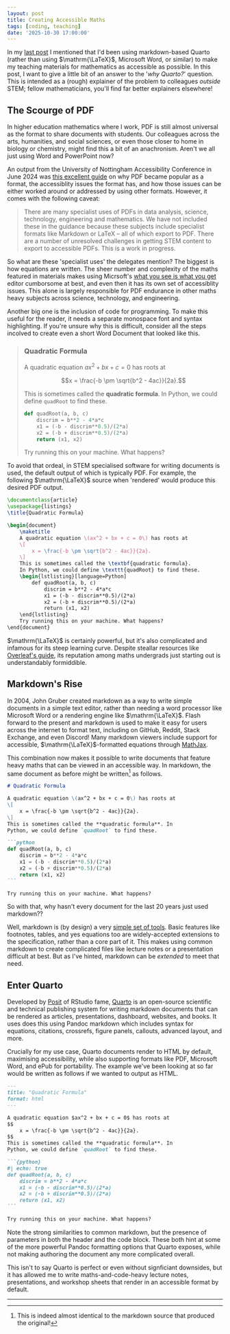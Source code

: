 ```yaml
---
layout: post
title: Creating Accessible Maths
tags: [coding, teaching]
date: '2025-10-30 17:00:00'
---
```


In my [last post](https://fogg.uk/2025/08/19/quarto-assignments.html) I mentioned that I'd been using markdown-based Quarto (rather than using $\mathrm{\LaTeX}$, Microsoft Word, or similar) to make my teaching materials for mathematics as accessible as possible. In this post, I want to give a little bit of an answer to the '_why Quarto?_' question. This is intended as a (rough) explainer of the problem to colleagues _outside_ STEM; fellow mathematicians, you'll find far better explainers elsewhere!

## The Scourge of PDF  

In higher education mathematics where I work, PDF is still almost universal as the format to share documents with students. Our colleagues across the arts, humanities, and social sciences, or even those closer to home in biology or chemistry, might find this a bit of an anachronism. Aren't we all just using Word and PowerPoint now? 

An output from the University of Nottingham Accessibility Conference in June 2024 was [this excellent guide](https://www.learningapps.co.uk/moodle/xertetoolkits/play.php?template_id=3052#page1) on why PDF became popular as a format, the accessiblity issues the format has, and how those issues can be either worked around or addressed by using other formats. However, it comes with the following caveat:

> There are many specialist uses of PDFs in data analysis, science, technology, engineering and mathematics. We have not included these in the guidance because these subjects include specialist formats like Markdown or LaTeX – all of which export to PDF. There are a number of unresolved challenges in getting STEM content to export to accessible PDFs. This is a work in progress.

So what are these 'specialist uses' the delegates mention? The biggest is how equations are written. The sheer number and complexity of the maths featured in materials makes using Micrsoft's [what you see is what you get](https://en.wikipedia.org/wiki/WYSIWYG) editor cumborsome at best, and even then it has its own set of accessiblity issues. This alone is largely responsible for PDF endurance in other maths heavy subjects across science, technology, and engineering.

Another big one is the inclusion of code for programming. To make this useful for the reader, it needs a separate monospace font and syntax highlighting. If you're unsure why this is difficult, consider all the steps incolved to create even a short Word Document that looked like this.

> ### Quadratic Formula
> 
> A quadratic equation $ax^2 + bx + c = 0$ has roots at
> 
> $$x = \frac{-b \pm \sqrt{b^2 - 4ac}}{2a}.$$
>
> This is sometimes called the **quadratic formula**. In Python, we could define `quadRoot` to find these.
> 
> ```python
> def quadRoot(a, b, c)
>     discrim = b**2 - 4*a*c
>     x1 = (-b - discrim**0.5)/(2*a)
>     x2 = (-b + discrim**0.5)/(2*a)
>     return (x1, x2)
> ```
> 
> Try running this on your machine. What happens?

To avoid that ordeal, in STEM specialised software for writing documents is used, the default output of which is typically PDF. For example, the following $\mathrm{\LaTeX}$ source when 'rendered' would produce this desired PDF output.

```latex
\documentclass{article}
\usepackage{listings}
\title{Quadratic Formula}

\begin{document}
    \maketitle
    A quadratic equation \(ax^2 + bx + c = 0\) has roots at
    \[
        x = \frac{-b \pm \sqrt{b^2 - 4ac}}{2a}.
    \]
    This is sometimes called the \textbf{quadratic formula}.
    In Python, we could define \texttt{quadRoot} to find these.
    \begin{lstlisting}[language=Python]
        def quadRoot(a, b, c)
            discrim = b**2 - 4*a*c
            x1 = (-b - discrim**0.5)/(2*a)
            x2 = (-b + discrim**0.5)/(2*a)
            return (x1, x2)
    \end{lstlisting}
    Try running this on your machine. What happens?
\end{document}
```

$\mathrm{\LaTeX}$ is certainly powerful, but it's also complicated and infamous for its steep learning curve. Despite steallar resources like [Overleaf's guide](https://www.overleaf.com/learn/), its reputation among maths undergrads just starting out is understandably formiddible.

## Markdown's Rise

In 2004, John Gruber created markdown as a way to write simple documents in a simple text editor, rather than needing a word processor like Microsoft Word or a rendering engine like $\mathrm{\LaTeX}$. Flash forward to the present and markdown is used to make it easy for users across the internet to format text, including on GitHub, Reddit, Stack Exchange, and even Discord! Many markdown viewers include support for accessible, $\mathrm{\LaTeX}$-formatted equations through [MathJax](https://docs.mathjax.org/en/latest/basic/mathjax.html).

This combination now makes it possible to write documents that feature heavy maths that can be viewed in an accessible way. In markdown, the same document as before might be written[^1] as follows.

````md
# Quadratic Formula

A quadratic equation \(ax^2 + bx + c = 0\) has roots at
\[
    x = \frac{-b \pm \sqrt{b^2 - 4ac}}{2a}.
\]
This is sometimes called the **quadratic formula**. In
Python, we could define `quadRoot` to find these.

```python
def quadRoot(a, b, c)
    discrim = b**2 - 4*a*c
    x1 = (-b - discrim**0.5)/(2*a)
    x2 = (-b + discrim**0.5)/(2*a)
    return (x1, x2)
```

Try running this on your machine. What happens?
````

So with that, why hasn't every document for the last 20 years just used markdown??

Well, markdown is (by design) a very [simple set of tools](https://commonmark.org/help/). Basic features like footnotes, tables, and yes equations too are widely-accepted extensions to the specification, rather than a core part of it. This makes using common markdown to create complicated files like lecture notes or a presentation difficult at best. But as I've hinted, markdown can be _extended_ to meet that need.

## Enter Quarto

Developed by [Posit](https://posit.co/) of RStudio fame, [Quarto](https://quarto.org/) is an open-source scientific and technical publishing system for writing markdown documents that can be rendered as articles, presentations, dashboard, websites, and books. It uses does this using Pandoc markdown which includes syntax for equations, citations, crossrefs, figure panels, callouts, advanced layout, and more.

Crucially for my use case, Quarto documents render to HTML by default, maximising accessibility, while also supporting formats like PDF, Microsoft Word, and ePub for portability. The example we've been looking at so far would be written as follows if we wanted to output as HTML.

````md
---
title: "Quadratic Formula"
format: html
---

A quadratic equation $ax^2 + bx + c = 0$ has roots at
$$
    x = \frac{-b \pm \sqrt{b^2 - 4ac}}{2a}.
$$
This is sometimes called the **quadratic formula**. In
Python, we could define `quadRoot` to find these.

```{python}
#| echo: true
def quadRoot(a, b, c)
    discrim = b**2 - 4*a*c
    x1 = (-b - discrim**0.5)/(2*a)
    x2 = (-b + discrim**0.5)/(2*a)
    return (x1, x2)
```

Try running this on your machine. What happens?
````

Note the strong similarities to common markdown, but the presence of parameters in both the header and the code block. These both hint at some of the more powerful Pandoc formatting options that Quarto exposes, while not making authoring the document any more complicated overall.

This isn't to say Quarto is perfect or even without signficiant downsides, but it has allowed me to write maths-and-code-heavy lecture notes, presentations, and workshop sheets that render in an accessible format by default.

-----

[^1]: This is indeed almost identical to the markdown source that produced the original!
